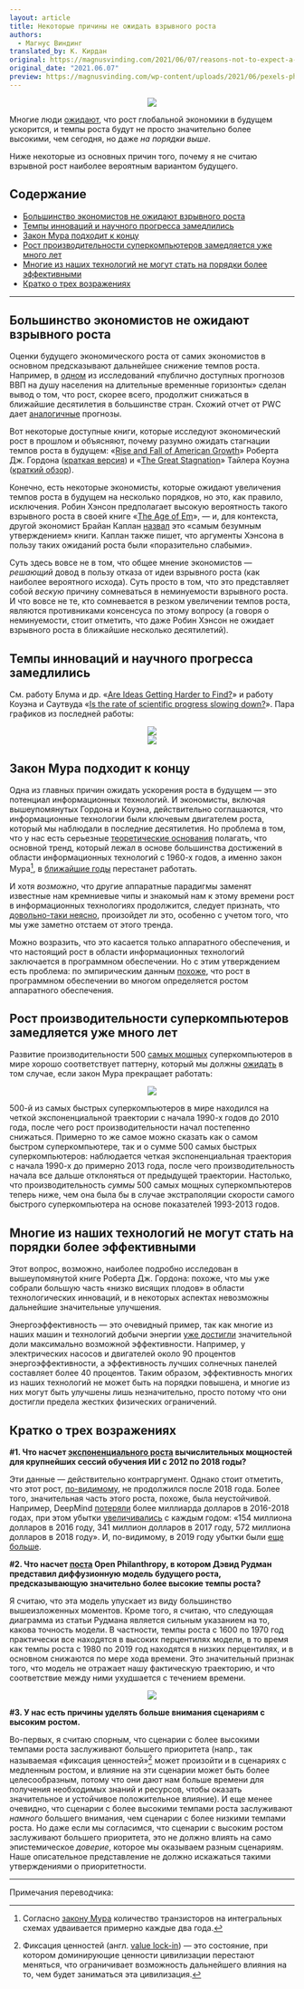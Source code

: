 ```yaml
---
layout: article
title: Некоторые причины не ожидать взрывного роста
authors:
  - Магнус Виндинг
translated_by: К. Кирдан
original: https://magnusvinding.com/2021/06/07/reasons-not-to-expect-a-growth-explosion/
original_date: "2021.06.07"
preview: https://magnusvinding.com/wp-content/uploads/2021/06/pexels-photo-187041.jpeg?w=1400
---
```

<center><img src="https://magnusvinding.com/wp-content/uploads/2021/06/pexels-photo-187041.jpeg?w=1400"/></center>

Многие люди [ожидают](https://sideways-view.com/2017/10/04/hyperbolic-growth/), что рост глобальной экономики в будущем ускорится, и темпы роста будут не просто значительно более высокими, чем сегодня, но даже _на порядки выше_.

Ниже некоторые из основных причин того, почему я не считаю взрывной рост наиболее вероятным вариантом будущего.

## Содержание

- [Большинство экономистов не ожидают взрывного роста](#Большинство_экономистов_не_ожидают_взрывного_роста)
- [Темпы инноваций и научного прогресса замедлились](#Темпы_инноваций_и_научного_прогресса_замедлились)
- [Закон Мура подходит к концу](#Закон_Мура_подходит_к_концу)
- [Рост производительности суперкомпьютеров замедляется уже много лет](#Рост_производительности_суперкомпьютеров_замедляется_уже_много_лет)
- [Многие из наших технологий не могут стать на порядки более эффективными](#Многие_из_наших_технологий_не_могут_стать_на_порядки_более_эффективными)
- [Кратко о трех возражениях](#Кратко_о_трех_возражениях)

---

<a id="Большинство_экономистов_не_ожидают_взрывного_роста"></a>
## Большинство экономистов не ожидают взрывного роста

Оценки будущего экономического роста от самих экономистов в основном предсказывают дальнейшее снижение темпов роста. Например, в [одном](https://www.oecd.org/economy/growth/Long-term-projections-of-the-world-economy-a-review.pdf) из исследований «публично доступных прогнозов ВВП на душу населения на длительные временные горизонты» сделан вывод о том, что рост, скорее всего, продолжит снижаться в ближайшие десятилетия в большинстве стран. Схожий отчет от PWC дает [аналогичные](https://www.pwc.com/gx/en/world-2050/assets/pwc-the-world-in-2050-full-report-feb-2017.pdf) прогнозы.

Вот некоторые доступные книги, которые исследуют экономический рост в прошлом и объясняют, почему разумно ожидать стагнации темпов роста в будущем: «[Rise and Fall of American Growth](https://www.amazon.com/Rise-Fall-American-Growth-Princeton/dp/153661825X)» Роберта Дж. Гордона ([краткая версия](https://www.nber.org/system/files/working_papers/w18315/w18315.pdf)) и «[The Great Stagnation](https://www.amazon.com/Great-Stagnation-Low-Hanging-Eventually-eSpecial-ebook/dp/B004H0M8QS)» Тайлера Коуэна ([краткий обзор](https://en.wikipedia.org/wiki/The_Great_Stagnation#Synopsis)).

Конечно, есть некоторые экономисты, которые ожидают увеличения темпов роста в будущем на несколько порядков, но это, как правило, исключения. Робин Хэнсон предполагает высокую вероятность такого взрывного роста в своей книге «[The Age of Em](https://ageofem.com/)», — и, для контекста, другой экономист Брайан Каплан [назвал](https://www.econlib.org/archives/2016/06/whats_wrong_in.html) это «самым безумным утверждением» книги. Каплан также пишет, что аргументы Хэнсона в пользу таких ожиданий роста были «поразительно слабыми».

Суть здесь вовсе не в том, что общее мнение экономистов — _решающий_ довод в пользу отказа от идеи взрывного роста (как наиболее вероятного исхода). Суть просто в том, что это представляет собой _вескую_ причину сомневаться в неминуемости взрывного роста. И что вовсе не те, кто сомневается в резком увеличении темпов роста, являются противниками консенсуса по этому вопросу (а говоря о неминуемости, стоит отметить, что даже Робин Хэнсон не ожидает взрывного роста в ближайшие несколько десятилетий).

<a id="Темпы_инноваций_и_научного_прогресса_замедлились"></a>
## Темпы инноваций и научного прогресса замедлились

См. работу Блума и др. «[Are Ideas Getting Harder to Find?](https://web.stanford.edu/~chadj/IdeaPF.pdf)» и работу Коуэна и Саутвуда «[Is the rate of scientific progress slowing down?](https://docs.google.com/document/d/1cEBsj18Y4NnVx5Qdu43cKEHMaVBODTTyfHBa8GIRSec/edit)». Пара графиков из последней работы:

<center><img src="https://magnusvinding.com/wp-content/uploads/2021/06/screen-shot-2021-06-07-at-6.56.25-pm.png"/></center>

<center><img src="https://magnusvinding.com/wp-content/uploads/2021/06/screen-shot-2021-06-07-at-6.56.40-pm.png"/></center>

<a id="Закон_Мура_подходит_к_концу"></a>
## Закон Мура подходит к концу

Одна из главных причин ожидать ускорения роста в будущем — это потенциал информационных технологий. И экономисты, включая вышеупомянутых Гордона и Коуэна, действительно соглашаются, что информационные технологии были ключевым двигателем роста, который мы наблюдали в последние десятилетия. Но проблема в том, что у нас есть серьезные [теоретические основания](https://www.youtube.com/watch?v=rtI5wRyHpTg) полагать, что основной тренд, который лежал в основе большинства достижений в области информационных технологий с 1960-х годов, а именно закон Мура[^1], в [ближайшие годы](https://en.wikipedia.org/wiki/Moore%27s_law#Forecasts_and_roadmaps) перестанет работать.

И хотя _возможно_, что другие аппаратные парадигмы заменят известные нам кремниевые чипы и знакомый нам к этому времени рост в информационных технологиях продолжится, следует признать, что [довольно-таки неясно](https://www.economist.com/technology-quarterly/2016-03-12/after-moores-law), произойдет ли это, особенно с учетом того, что мы уже заметно отстаем от этого тренда.

Можно возразить, что это касается только аппаратного обеспечения, и что настоящий рост в области информационных технологий заключается в программном обеспечении. Но с этим утверждением есть проблема: по эмпирическим данным [похоже](https://www.overcomingbias.com/2013/06/why-does-hardware-grow-like-algorithms.html), что рост в программном обеспечении во многом определяется ростом аппаратного обеспечения.

<a id="Рост_производительности_суперкомпьютеров_замедляется_уже_много_лет"></a>
## Рост производительности суперкомпьютеров замедляется уже много лет

Развитие производительности 500 [самых мощных](https://www.top500.org/) суперкомпьютеров в мире хорошо соответствует паттерну, который мы должны [ожидать](http://growth-dynamics.com/articles/Singularity.pdf) в том случае, если закон Мура прекращает работать:

<center><img src="https://magnusvinding.com/wp-content/uploads/2021/06/screen-shot-2021-06-02-at-12.20.22-pm.png"/></center>

500-й из самых быстрых суперкомпьютеров в мире находился на четкой экспоненциальной траектории с начала 1990-х годов до 2010 года, после чего рост производительности начал постепенно снижаться. Примерно то же самое можно сказать как о самом быстром суперкомпьютере, так и о сумме 500 самых быстрых суперкомпьютеров: наблюдается четкая экспоненциальная траектория с начала 1990-х до примерно 2013 года, после чего производительность начала все дальше отклоняться от предыдущей траектории. Настолько, что производительность _суммы_ 500 самых мощных суперкомпьютеров теперь ниже, чем она была бы в случае экстраполяции скорости самого быстрого суперкомпьютера на основе показателей 1993-2013 годов.

<a id="Многие_из_наших_технологий_не_могут_стать_на_порядки_более_эффективными"></a>
## Многие из наших технологий не могут стать на порядки более эффективными

Этот вопрос, возможно, наиболее подробно исследован в вышеупомянутой книге Роберта Дж. Гордона: похоже, что мы уже собрали большую часть «низко висящих плодов» в области технологических инноваций, и в некоторых аспектах невозможны дальнейшие значительные улучшения.

Энергоэффективность — это очевидный пример, так как многие из наших машин и технологий добычи энергии [уже достигли](https://dothemath.ucsd.edu/2011/07/can-economic-growth-last/) значительной доли максимально возможной эффективности. Например, у электрических насосов и двигателей около 90 процентов энергоэффективности, а эффективность лучших солнечных панелей составляет более 40 процентов. Таким образом, эффективность многих из наших технологий не может быть на порядки повышена, и многие из них могут быть улучшены лишь незначительно, просто потому что они достигли предела жестких физических ограничений.

<a id="Кратко_о_трех_возражениях"></a>
## Кратко о трех возражениях

**#1. Что насчет [экспоненциального роста](https://openai.com/blog/ai-and-compute/) вычислительных мощностей для крупнейших сессий обучения ИИ с 2012 по 2018 годы?**

Эти данные — действительно контраргумент. Однако стоит отметить, что этот рост, [по-видимому](https://www.lesswrong.com/posts/wfpdejMWog4vEDLDg/ai-and-compute-trend-isn-t-predictive-of-what-is-happening), не продолжился после 2018 года. Более того, значительная часть этого роста, похоже, была неустойчивой. Например, DeepMind [потеряли](https://www.wired.com/story/deepminds-losses-future-artificial-intelligence/) более миллиарда долларов в 2016-2018 годах, при этом убытки [увеличивались](https://www.wired.com/story/deepminds-losses-future-artificial-intelligence/) с каждым годом: «154 миллиона долларов в 2016 году, 341 миллион долларов в 2017 году, 572 миллиона долларов в 2018 году». И, по-видимому, в 2019 году убытки были [еще больше](https://quantumzeitgeist.com/google-deepmind-is-still-losing-money-but-its-doing-great-work/).

**#2. Что насчет [поста](https://www.openphilanthropy.org/blog/modeling-human-trajectory) Open Philanthropy, в котором Дэвид Рудман представил диффузионную модель будущего роста, предсказывающую значительно более высокие темпы роста?**

Я считаю, что эта модель упускает из виду большинство вышеизложенных моментов. Кроме того, я считаю, что следующая диаграмма из статьи Рудмана является сильным указанием на то, какова точность модели. В частности, темпы роста с 1600 по 1970 год практически все находятся в высоких перцентилях модели, в то время как темпы роста с 1980 по 2019 год находятся в низких перцентилях, и в основном снижаются по мере хода времени. Это значительный признак того, что модель не отражает нашу фактическую траекторию, и что соответствие между ними ухудшается с течением времени.

<center><img src="https://www.openphilanthropy.org/sites/default/files/BernouDiffPredGWP12KDecBlog.png"/></center>

**#3. У нас есть причины уделять больше внимания сценариям с высоким ростом.**

Во-первых, я считаю спорным, что сценарии с более высокими темпами роста заслуживают большего приоритета (напр., так называемая «фиксация ценностей»[^2] может произойти и в сценариях с медленным ростом, и влияние на эти сценарии может быть более целесообразным, потому что они дают нам больше времени для получения необходимых знаний и ресурсов, чтобы оказать значительное и устойчивое положительное влияние). И еще менее очевидно, что сценарии с более высокими темпами роста заслуживают _намного_ большего внимания, чем сценарии с более низкими темпами роста. Но даже если мы согласимся, что сценарии с высоким ростом заслуживают большего приоритета, это не должно влиять на само эпистемическое _доверие_, которое мы оказываем разным сценариям. Наше описательное представление не должно искажаться такими утверждениями о приоритетности.

---

Примечания переводчика:

[^1]: Согласно [закону Мура](https://ru.wikipedia.org/wiki/%D0%97%D0%B0%D0%BA%D0%BE%D0%BD_%D0%9C%D1%83%D1%80%D0%B0) количество транзисторов на интегральных схемах удваивается примерно каждые два года.

[^2]: Фиксация ценностей (англ. [value lock-in](https://forum.effectivealtruism.org/posts/SewuAZzSaC9shgTux/what-is-value-lock-in-youtube-video)) — это состояние, при котором доминирующие ценности цивилизации перестают меняться, что ограничивает возможность дальнейшего влияния на то, чем будет заниматься эта цивилизация.
